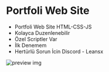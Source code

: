 # Portfoli Web Site

- Portfoli Web Site HTML-CSS-JS
- Kolayca Duzenlenebilir
- Özel Scriptler Var
- İlk Denemem
- Hertürlü Sorun İcin Discord - Leansx

![preview img](https://cdn.discordapp.com/attachments/1073761944621830154/1234271877829099612/Ekran_goruntusu_2024-04-29_013031.png?ex=663020c3&is=662ecf43&hm=4fe3e55f5bb68f055ee06b7f620b0eb46992731357a772913fc6ea0b5164b2ec&)

